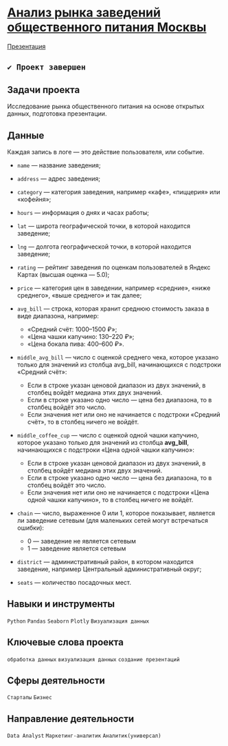 # [Анализ рынка заведений общественного питания Москвы](https://github.com/StanislavTark/yandex_practicum/blob/main/%D0%90%D0%BD%D0%B0%D0%BB%D0%B8%D0%B7%20%D1%80%D1%8B%D0%BD%D0%BA%D0%B0%20%D0%B7%D0%B0%D0%B2%D0%B5%D0%B4%D0%B5%D0%BD%D0%B8%D0%B9%20%D0%BE%D0%B1%D1%89%D0%B5%D1%81%D1%82%D0%B2%D0%B5%D0%BD%D0%BD%D0%BE%D0%B3%D0%BE%20%D0%BF%D0%B8%D1%82%D0%B0%D0%BD%D0%B8%D1%8F%20%D0%9C%D0%BE%D1%81%D0%BA%D0%B2%D1%8B/moscow_places.ipynb)
[Презентация](https://drive.google.com/file/d/1brtgfE5YFoAcBuU1cptV47NiIw9vpBkT/view?usp=sharing)
## `✔️ Проект завершен`
## Задачи проекта
Исследование рынка общественного питания на основе открытых данных, подготовка презентации.
## Данные
Каждая запись в логе — это действие пользователя, или событие. 
* `name` — название заведения;
* `address` — адрес заведения;
* `category` — категория заведения, например «кафе», «пиццерия» или «кофейня»;
* `hours` — информация о днях и часах работы;
* `lat` — широта географической точки, в которой находится заведение;
* `lng` — долгота географической точки, в которой находится заведение;
* `rating` — рейтинг заведения по оценкам пользователей в Яндекс Картах (высшая оценка — 5.0);
* `price` — категория цен в заведении, например «средние», «ниже среднего», «выше среднего» и так далее;
* `avg_bill` — строка, которая хранит среднюю стоимость заказа в виде диапазона, например:
    * «Средний счёт: 1000–1500 ₽»;
    * «Цена чашки капучино: 130–220 ₽»;
    * «Цена бокала пива: 400–600 ₽».

* `middle_avg_bill` — число с оценкой среднего чека, которое указано только для значений из столбца avg_bill, начинающихся с подстроки «Средний счёт»:
    * Если в строке указан ценовой диапазон из двух значений, в столбец войдёт медиана этих двух значений.
    * Если в строке указано одно число — цена без диапазона, то в столбец войдёт это число.
    * Если значения нет или оно не начинается с подстроки «Средний счёт», то в столбец ничего не войдёт.

* `middle_coffee_cup` — число с оценкой одной чашки капучино, которое указано только для значений из столбца **avg_bill**, начинающихся с подстроки «Цена одной чашки капучино»:
    * Если в строке указан ценовой диапазон из двух значений, в столбец войдёт медиана этих двух значений.
    * Если в строке указано одно число — цена без диапазона, то в столбец войдёт это число.
    * Если значения нет или оно не начинается с подстроки «Цена одной чашки капучино», то в столбец ничего не войдёт.

* `chain` — число, выраженное 0 или 1, которое показывает, является ли заведение сетевым (для маленьких сетей могут встречаться ошибки):
    * 0 — заведение не является сетевым
    * 1 — заведение является сетевым

* `district` — административный район, в котором находится заведение, например Центральный административный округ;

* `seats` — количество посадочных мест.
## Навыки и инструменты
`Python` `Pandas` `Seaborn` `Plotly` `Визуализация данных`
## Ключевые слова проекта
`обработка данных` `визуализация данных` `создание презентаций`
## Сферы деятельности
`Стартапы` `Бизнес`
## Направление деятельности
`Data Analyst` `Маркетинг-аналитик` `Аналитик(универсал)`
